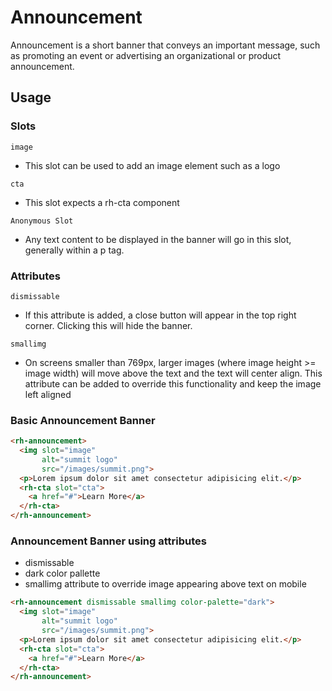 # Announcement

Announcement is a short banner that conveys an important message, such as 
promoting an event or advertising an organizational or product announcement.

## Usage

### Slots

`image`

- This slot can be used to add an image element such as a logo 

`cta`

- This slot expects a rh-cta component

`Anonymous Slot`

- Any text content to be displayed in the banner will go in this slot, generally 
  within a p tag.

### Attributes

`dismissable`

- If this attribute is added, a close button will appear in the top right 
  corner. Clicking this will hide the banner.

`smallimg`

- On screens smaller than 769px, larger images (where image height >= image 
  width) will move above the text and the text will center align. This attribute 
  can be added to override this functionality and keep the image left aligned

### Basic Announcement Banner

```html
<rh-announcement>
  <img slot="image"
       alt="summit logo"
       src="/images/summit.png">
  <p>Lorem ipsum dolor sit amet consectetur adipisicing elit.</p>
  <rh-cta slot="cta">
    <a href="#">Learn More</a>
  </rh-cta>
</rh-announcement>
```

### Announcement Banner using attributes
- dismissable
- dark color pallette
- smallimg attribute to override image appearing above text on mobile

```html
<rh-announcement dismissable smallimg color-palette="dark">
  <img slot="image"
       alt="summit logo"
       src="/images/summit.png">
  <p>Lorem ipsum dolor sit amet consectetur adipisicing elit.</p>
  <rh-cta slot="cta">
    <a href="#">Learn More</a>
  </rh-cta>
</rh-announcement>
```
